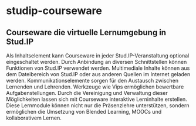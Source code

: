 # studip-courseware

## Courseware die virtuelle Lernumgebung in Stud.IP

Als Inhaltselement kann Courseware in jeder Stud.IP-Veranstaltung optional eingeschaltet werden. Durch Anbindung an diversen Schnittstellen können Funktionen von Stud.IP verwendet werden.
Multimediale Inhalte können aus dem Dateibereich von Stud.IP oder aus anderen Quellen im Internet geladen werden. Kommunikationselemente sorgen für den Austausch zwischen Lernenden und Lehrenden. Werkzeuge wie Vips ermöglichen bewertbare Aufgabenstellungen. Durch die Vereinigung und Verwaltung dieser Möglichkeiten lassen sich mit Courseware interaktive Lerninhalte erstellen. Diese Lernmodule können nicht nur die Präsenzlehre unterstützen, sondern ermöglichen die Umsetzung von Blended Learning, MOOCs und kollaborativem Lernen.
